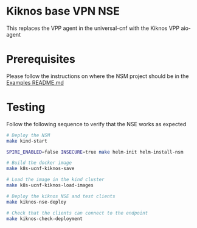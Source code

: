 # Kiknos base VPN NSE

This replaces the VPP agent in the universal-cnf with the Kiknos VPP aio-agent

# Prerequisites
Please follow the instructions on where the NSM project should be in the [Examples README.md](../../README.md)

# Testing 

Follow the following sequence to verify that the NSE works as expected

```bash
# Deploy the NSM
make kind-start

SPIRE_ENABLED=false INSECURE=true make helm-init helm-install-nsm

# Build the docker image
make k8s-ucnf-kiknos-save 

# Load the image in the kind cluster
make k8s-ucnf-kiknos-load-images

# Deploy the kiknos NSE and test clients
make kiknos-nse-deploy

# Check that the clients can connect to the endpoint
make kiknos-check-deployment

```